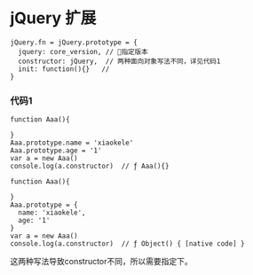# jQuery 扩展

```
jQuery.fn = jQuery.prototype = {
  jquery: core_version, // 指定版本
  constructor: jQuery,  // 两种面向对象写法不同，详见代码1
  init: function(){}   // 
}

```
### 代码1
```
function Aaa(){

}
Aaa.prototype.name = 'xiaokele'
Aaa.prototype.age = '1'
var a = new Aaa()
console.log(a.constructor)  // ƒ Aaa(){}
```
```
function Aaa(){

}
Aaa.prototype = {
  name: 'xiaokele',
  age: '1'
}
var a = new Aaa()
console.log(a.constructor)  // ƒ Object() { [native code] }
```
这两种写法导致constructor不同，所以需要指定下。
